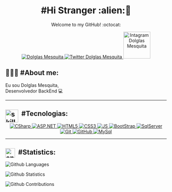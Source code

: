 <h1 color="black" align="center"> #Hi Stranger :alien:🖖 </h1>
<p align="center" color="grey" size="14px">Welcome to my GitHub! :octocat:</p>

<p align="center">
    <a href="https://www.linkedin.com/in/dolglas-mesquita/">
        <img 
            alt="Dolglas Mesquita" 
            src="https://img.shields.io/badge/-Dolglas%20Mesquita-%230077b5?style=flat-square&logo=linkedin">
    </a>
    <a href="https://twitter.com/DolglasMesquita">
        <img 
            alt="Twitter Dolglas Mesquita" 
            src="https://img.shields.io/twitter/follow/dolglasmesquita?label=Seguir&style=social">
    </a>
    <a href="https://www.instagram.com/dolglasmesquita/">
        <img
            width="84"
            alt="Intagram Dolglas Mesquita" 
            src="https://img.shields.io/badge/Instagram-E4405F?style=for-the-badge&logo=instagram&logoColor=white">
    </a>
</p>

<h2 align='left'>👨🏻‍💻 #About me:</h2>
<p align='left' color="grey" font-size="20px">Eu sou Dolglas Mesquita, <br/> Desenvolvedor BackEnd 💻 </p>
<p>

---

<p>
    <h2 align="left"><img  alt="skills"  width="40" height="40" style="margin-right:10px;float:left;" src="assets/skill.svg"></img>#Tecnologias: </h2>
</p>
<p align="center">
    <a href="https://docs.microsoft.com/pt-br/dotnet/csharp/">
    <img alt="CSharp" src="https://img.shields.io/badge/CSharp-4F0599?style=for-the-badge&logo=c-sharp&logoColor=white"/>
    </a>
    <a href="https://dotnet.microsoft.com/apps/aspnet">
    <img alt="ASP.NET" src="https://img.shields.io/badge/ASP.NET-0082c9?style=for-the-badge&logo=.net&logoColor=white"/>
    </a>
    <a href="https://developer.mozilla.org/en-US/docs/Web/HTML">
    <img alt="HTML5" src="https://img.shields.io/badge/HTML5-E34F26?style=for-the-badge&logo=html5&logoColor=white"/>
    </a>
    <a href="https://developer.mozilla.org/en-US/docs/Web/CSS">
    <img alt="CSS3" src="https://img.shields.io/badge/CSS3-1572B6?style=for-the-badge&logo=css3&logoColor=white"/>
    </a>
    <a href="https://www.javascript.com/">
    <img alt="JS" src="https://img.shields.io/badge/JavaScript-F7DF1E?style=for-the-badge&logo=javascript&logoColor=black"/>
    </a>
    <!-- <a href="https://www.typescriptlang.org/">
    <img alt="TypeScript" src="https://img.shields.io/badge/TypeScript-3178C6?style=for-the-badge&logo=typescript&logoColor=white"/>
    </a> -->
    <a href="https://getbootstrap.com/">
    <img alt="BootStrap" src="https://img.shields.io/badge/Bootstrap-563D7C?style=for-the-badge&logo=bootstrap&logoColor=white"/>
    </a>
    <a href="https://www.microsoft.com/pt-br/sql-server/sql-server-2019">
    <img alt="SqlServer" src="https://img.shields.io/badge/SQLServer-00000F?style=for-the-badge&logo=microsoft-sql-server&logoColor=white"/>
    </a>
    <a href="https://git-scm.com/">
    <img alt="Git" src="https://img.shields.io/badge/Git-E95420?style=for-the-badge&logo=git&logoColor=white"/>
    </a>
    <a href="https://github.com/">
    <img alt="GitHub" src="https://img.shields.io/badge/GitHub-100000?style=for-the-badge&logo=github&logoColor=white"/>
    </a>
    <a href="https://dev.mysql.com/">
    <img alt="MySql" src="https://img.shields.io/badge/MySQL-00000F?style=for-the-badge&logo=mysql&logoColor=white"/>
    </a>
</p>

---

<h2 align="left"><img src="assets/startup.svg" alt="analytics"  width="30" height="30" style="margin-right:10px;float:left;"></img>#Statistics: </h2>


![Github Languages](https://github-readme-stats.vercel.app/api/top-langs/?username=dolglasmesquita&layout=compact&count_private=true)

![Github Statistics](https://github-readme-stats.vercel.app/api/?username=dolglasmesquita&count_private=true&show_icons=true)

![Github Contributions](https://github-readme-streak-stats.herokuapp.com/?user=dolglasmesquita&hide_border=true)
